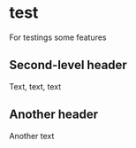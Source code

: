 # test
For testings some features

## Second-level header
Text, text, text

## Another header
Another text
